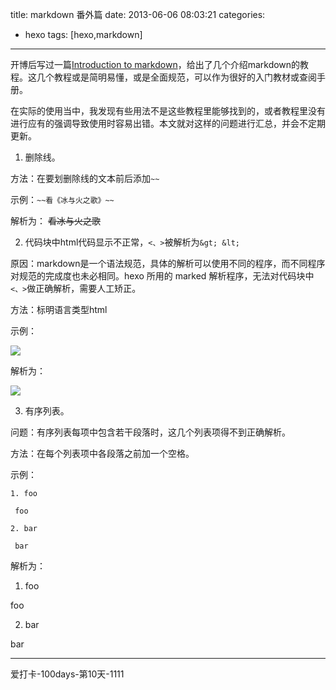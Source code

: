 title: markdown 番外篇
date: 2013-06-06 08:03:21
categories:
- hexo
tags: [hexo,markdown]
---
开博后写过一篇[Introduction to markdown](http://zipperary.com/2013/05/22/introduction-to-markdown/)，给出了几个介绍markdown的教程。这几个教程或是简明易懂，或是全面规范，可以作为很好的入门教材或查阅手册。

在实际的使用当中，我发现有些用法不是这些教程里能够找到的，或者教程里没有进行应有的强调导致使用时容易出错。本文就对这样的问题进行汇总，并会不定期更新。

1. 删除线。

 方法：在要划删除线的文本前后添加`~~`
 
 示例：`~~看《冰与火之歌》~~`
 
 解析为： ~~看冰与火之歌~~
 
2. 代码块中html代码显示不正常，`<、>`被解析为`&gt; &lt;`

 原因：markdown是一个语法规范，具体的解析可以使用不同的程序，而不同程序对规范的完成度也未必相同。hexo 所用的 marked 解析程序，无法对代码块中`<、>`做正确解析，需要人工矫正。
 
 方法：标明语言类型html
 
 示例： 
 
 ![](/img/kk.png)
 
 解析为：

 ![](/img/kkk.png)

3. 有序列表。

 问题：有序列表每项中包含若干段落时，这几个列表项得不到正确解析。
 
 方法：在每个列表项中各段落之前加一个空格。
 
 示例：
 
```
1. foo

 foo
 
2. bar

 bar
```
 
 解析为：
 
1. foo

 foo
 
2. bar

 bar
 
---
爱打卡-100days-第10天-1111